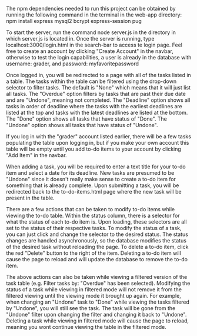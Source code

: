 The npm dependencies needed to run this project can be obtained by running the following command in
the terminal in the web-app directory:
npm install express mysql2 bcrypt express-session pug


To start the server, run the command node server.js in the directory in which server.js is located in.
Once the server is running, type localhost:3000/login.html in the search-bar to access te login page.
Feel free to create an account by clicking "Create Account" in the navbar, otherwise to test the
login capabilities, a user is already in the database with username: grader, and password: myfavoritepassword

Once logged in, you will be redirected to a page with all of the tasks listed in a table. The tasks within the
table can be filtered using the drop-down selector to filter tasks. The default is "None" which means that it
will just list all tasks. The "Overdue" option filters by tasks that are past their due date and are "Undone",
meaning not completed. The "Deadline" option shows all tasks in order of deadline where the tasks with the earliest
deadlines are listed at the top and tasks with the latest deadlines are listed at the bottom. The "Done" option shows
all tasks that have status of "Done". The "Undone" option shows all tasks that have status of "Undone".

If you log in with the "grader" account listed earlier, there will be a few tasks populating the table upon logging
in, but if you make your own account this table will be empty until you add to-do items to your account by clicking
"Add Item" in the navbar.

When adding a task, you will be required to enter a text title for your to-do item and select a date for its deadline.
New tasks are presumed to be "Undone" since it doesn't really make sense to create a to-do item for something that is
already complete. Upon submitting a task, you will be redirected back to the to-do-items.html page where the new task will be present
in the table.

There are a few actions that can be taken to modify to-do items while viewing the to-do table. Within the status column,
there is a selector for what the status of each to-do item is. Upon loading, these selectors are all set to the status
of their respective tasks. To modify the status of a task, you can just click and change the selector to the desired status.
The status changes are handled asynchronously, so the database modifies the status of the desired task without reloading
the page. To delete a to-do item, click the red "Delete" button to the right of the item. Deleting a to-do item will
cause the page to reload and will update the database to remove the to-do item.

The above actions can also be taken while viewing a filtered version of the task table (e.g. Filter tasks by: "Overdue"
has been selected). Modifying the status of a task while viewing in filtered mode will not remove it from the filtered
viewing until the viewing mode it brought up again. For example, when changing an "Undone" task to "Done" while
viewing the tasks filtered by "Undone", you will still see the task. The task will be gone from the "Undone" filter
upon changing the filter and changing it back to "Undone". Deleting a task while viewing in filtered mode will cause the
page to reload, meaning you wont continue viewing the table in the filtered mode.

